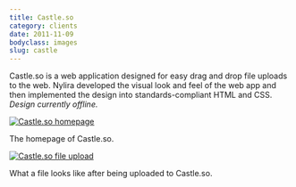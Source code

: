 ```yaml
---
title: Castle.so
category: clients
date: 2011-11-09
bodyclass: images
slug: castle
---
```


Castle.so is a web application designed for easy drag and drop file uploads to the web. Nylira developed the visual look and feel of the web app and then implemented the design into standards-compliant HTML and CSS. *Design currently offline.*

<div class="figure">
  <a href="../assets/images/clients/castle-01.png"><img src="../assets/images/clients/castle-01.png" alt="Castle.so homepage"></a>
  <div class="figcaption">
    <p>The homepage of Castle.so.</p>
  </div>
</div>

<div class="figure">
  <a href="../assets/images/clients/castle-02.png"><img src="../assets/images/clients/castle-02.png" alt="Castle.so file upload"></a>
  <div class="figcaption">
    <p>What a file looks like after being uploaded to Castle.so.</p>
  </div>
</div>
